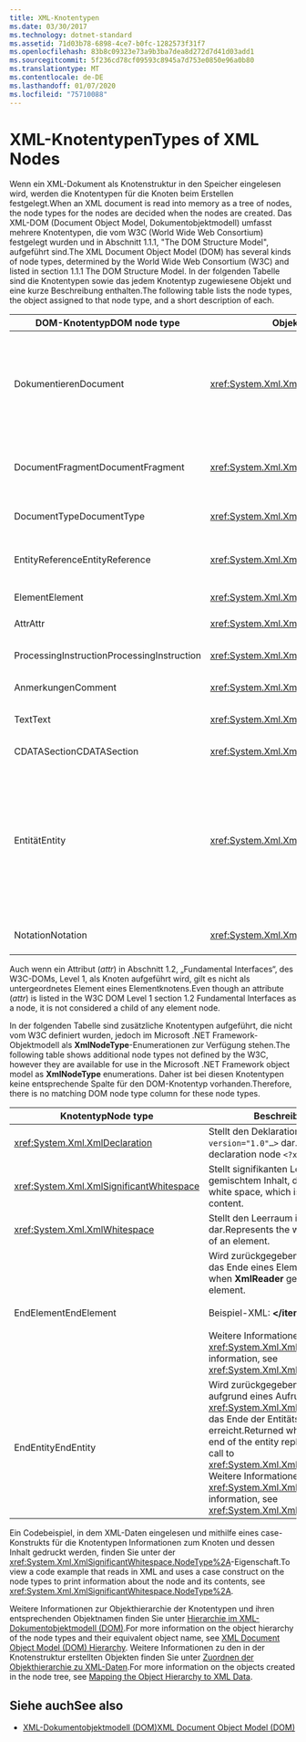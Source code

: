 ```yaml
---
title: XML-Knotentypen
ms.date: 03/30/2017
ms.technology: dotnet-standard
ms.assetid: 71d03b78-6898-4ce7-b0fc-1282573f31f7
ms.openlocfilehash: 83b8c09323e73a9b3ba7dea8d272d7d41d03add1
ms.sourcegitcommit: 5f236cd78cf09593c8945a7d753e0850e96a0b80
ms.translationtype: MT
ms.contentlocale: de-DE
ms.lasthandoff: 01/07/2020
ms.locfileid: "75710088"
---
```

# <a name="types-of-xml-nodes"></a><span data-ttu-id="93c9f-102">XML-Knotentypen</span><span class="sxs-lookup"><span data-stu-id="93c9f-102">Types of XML Nodes</span></span>
<span data-ttu-id="93c9f-103">Wenn ein XML-Dokument als Knotenstruktur in den Speicher eingelesen wird, werden die Knotentypen für die Knoten beim Erstellen festgelegt.</span><span class="sxs-lookup"><span data-stu-id="93c9f-103">When an XML document is read into memory as a tree of nodes, the node types for the nodes are decided when the nodes are created.</span></span> <span data-ttu-id="93c9f-104">Das XML-DOM (Document Object Model, Dokumentobjektmodell) umfasst mehrere Knotentypen, die vom W3C (World Wide Web Consortium) festgelegt wurden und in Abschnitt 1.1.1, "The DOM Structure Model", aufgeführt sind.</span><span class="sxs-lookup"><span data-stu-id="93c9f-104">The XML Document Object Model (DOM) has several kinds of node types, determined by the World Wide Web Consortium (W3C) and listed in section 1.1.1 The DOM Structure Model.</span></span> <span data-ttu-id="93c9f-105">In der folgenden Tabelle sind die Knotentypen sowie das jedem Knotentyp zugewiesene Objekt und eine kurze Beschreibung enthalten.</span><span class="sxs-lookup"><span data-stu-id="93c9f-105">The following table lists the node types, the object assigned to that node type, and a short description of each.</span></span>  
  
|<span data-ttu-id="93c9f-106">DOM-Knotentyp</span><span class="sxs-lookup"><span data-stu-id="93c9f-106">DOM node type</span></span>|<span data-ttu-id="93c9f-107">Objekt</span><span class="sxs-lookup"><span data-stu-id="93c9f-107">Object</span></span>|<span data-ttu-id="93c9f-108">Beschreibung</span><span class="sxs-lookup"><span data-stu-id="93c9f-108">Description</span></span>|  
|-------------------|------------|-----------------|  
|<span data-ttu-id="93c9f-109">Dokumentieren</span><span class="sxs-lookup"><span data-stu-id="93c9f-109">Document</span></span>|<xref:System.Xml.XmlDocument>|<span data-ttu-id="93c9f-110">Der Container für alle Knoten in der Struktur.</span><span class="sxs-lookup"><span data-stu-id="93c9f-110">The container of all the nodes in the tree.</span></span> <span data-ttu-id="93c9f-111">Er wird auch als Dokumentstamm bezeichnet und ist nicht immer mit dem Stammelement identisch.</span><span class="sxs-lookup"><span data-stu-id="93c9f-111">It is also known as the document root, which is not always the same as the root element.</span></span>|  
|<span data-ttu-id="93c9f-112">DocumentFragment</span><span class="sxs-lookup"><span data-stu-id="93c9f-112">DocumentFragment</span></span>|<xref:System.Xml.XmlDocumentFragment>|<span data-ttu-id="93c9f-113">Eine temporäre Sammlung, die einen oder mehrere Knoten ohne Struktur enthält.</span><span class="sxs-lookup"><span data-stu-id="93c9f-113">A temporary bag containing one or more nodes without any tree structure.</span></span>|  
|<span data-ttu-id="93c9f-114">DocumentType</span><span class="sxs-lookup"><span data-stu-id="93c9f-114">DocumentType</span></span>|<xref:System.Xml.XmlDocumentType>|<span data-ttu-id="93c9f-115">Stellt den `<!DOCTYPE…>`-Knoten dar.</span><span class="sxs-lookup"><span data-stu-id="93c9f-115">Represents the `<!DOCTYPE…>` node.</span></span>|  
|<span data-ttu-id="93c9f-116">EntityReference</span><span class="sxs-lookup"><span data-stu-id="93c9f-116">EntityReference</span></span>|<xref:System.Xml.XmlEntityReference>|<span data-ttu-id="93c9f-117">Stellt den Text des nicht erweiterten Entitätsverweises dar.</span><span class="sxs-lookup"><span data-stu-id="93c9f-117">Represents the non-expanded entity reference text.</span></span>|  
|<span data-ttu-id="93c9f-118">Element</span><span class="sxs-lookup"><span data-stu-id="93c9f-118">Element</span></span>|<xref:System.Xml.XmlElement>|<span data-ttu-id="93c9f-119">Stellt einen Elementknoten dar.</span><span class="sxs-lookup"><span data-stu-id="93c9f-119">Represents an element node.</span></span>|  
|<span data-ttu-id="93c9f-120">Attr</span><span class="sxs-lookup"><span data-stu-id="93c9f-120">Attr</span></span>|<xref:System.Xml.XmlAttribute>|<span data-ttu-id="93c9f-121">Ist ein Attribut eines Elements.</span><span class="sxs-lookup"><span data-stu-id="93c9f-121">Is an attribute of an element.</span></span>|  
|<span data-ttu-id="93c9f-122">ProcessingInstruction</span><span class="sxs-lookup"><span data-stu-id="93c9f-122">ProcessingInstruction</span></span>|<xref:System.Xml.XmlProcessingInstruction>|<span data-ttu-id="93c9f-123">Ist ein Verarbeitungsanweisungsknoten.</span><span class="sxs-lookup"><span data-stu-id="93c9f-123">Is a processing instruction node.</span></span>|  
|<span data-ttu-id="93c9f-124">Anmerkungen</span><span class="sxs-lookup"><span data-stu-id="93c9f-124">Comment</span></span>|<xref:System.Xml.XmlComment>|<span data-ttu-id="93c9f-125">Ein Kommentarknoten.</span><span class="sxs-lookup"><span data-stu-id="93c9f-125">A comment node.</span></span>|  
|<span data-ttu-id="93c9f-126">Text</span><span class="sxs-lookup"><span data-stu-id="93c9f-126">Text</span></span>|<xref:System.Xml.XmlText>|<span data-ttu-id="93c9f-127">Zu einem Element oder Attribut gehöriger Text.</span><span class="sxs-lookup"><span data-stu-id="93c9f-127">Text belonging to an element or attribute.</span></span>|  
|<span data-ttu-id="93c9f-128">CDATASection</span><span class="sxs-lookup"><span data-stu-id="93c9f-128">CDATASection</span></span>|<xref:System.Xml.XmlCDataSection>|<span data-ttu-id="93c9f-129">Stellt CDATA dar.</span><span class="sxs-lookup"><span data-stu-id="93c9f-129">Represents CDATA.</span></span>|  
|<span data-ttu-id="93c9f-130">Entität</span><span class="sxs-lookup"><span data-stu-id="93c9f-130">Entity</span></span>|<xref:System.Xml.XmlEntity>|<span data-ttu-id="93c9f-131">Stellt die `<!ENTITY…>`-Deklarationen in einem XML-Dokument dar, entweder aus einer internen DTD-Untergruppe (Document Type Definition, Dokumenttypdefinition) oder aus externen DTDs und Parameterentitäten.</span><span class="sxs-lookup"><span data-stu-id="93c9f-131">Represents the `<!ENTITY…>` declarations in an XML document, either from an internal document type definition (DTD) subset or from external DTDs and parameter entities.</span></span>|  
|<span data-ttu-id="93c9f-132">Notation</span><span class="sxs-lookup"><span data-stu-id="93c9f-132">Notation</span></span>|<xref:System.Xml.XmlNotation>|<span data-ttu-id="93c9f-133">Stellt eine in der DTD deklarierte Notation dar.</span><span class="sxs-lookup"><span data-stu-id="93c9f-133">Represents a notation declared in the DTD.</span></span>|  
  
 <span data-ttu-id="93c9f-134">Auch wenn ein Attribut (*attr*) in Abschnitt 1.2, „Fundamental Interfaces“, des W3C-DOMs, Level 1, als Knoten aufgeführt wird, gilt es nicht als untergeordnetes Element eines Elementknotens.</span><span class="sxs-lookup"><span data-stu-id="93c9f-134">Even though an attribute (*attr*) is listed in the W3C DOM Level 1 section 1.2 Fundamental Interfaces as a node, it is not considered a child of any element node.</span></span>  
  
 <span data-ttu-id="93c9f-135">In der folgenden Tabelle sind zusätzliche Knotentypen aufgeführt, die nicht vom W3C definiert wurden, jedoch im Microsoft .NET Framework-Objektmodell als **XmlNodeType**-Enumerationen zur Verfügung stehen.</span><span class="sxs-lookup"><span data-stu-id="93c9f-135">The following table shows additional node types not defined by the W3C, however they are available for use in the Microsoft .NET Framework object model as **XmlNodeType** enumerations.</span></span> <span data-ttu-id="93c9f-136">Daher ist bei diesen Knotentypen keine entsprechende Spalte für den DOM-Knotentyp vorhanden.</span><span class="sxs-lookup"><span data-stu-id="93c9f-136">Therefore, there is no matching DOM node type column for these node types.</span></span>  
  
|<span data-ttu-id="93c9f-137">Knotentyp</span><span class="sxs-lookup"><span data-stu-id="93c9f-137">Node type</span></span>|<span data-ttu-id="93c9f-138">Beschreibung</span><span class="sxs-lookup"><span data-stu-id="93c9f-138">Description</span></span>|  
|---------------|-----------------|  
|<xref:System.Xml.XmlDeclaration>|<span data-ttu-id="93c9f-139">Stellt den Deklarationsknoten `<?xml version="1.0"…>` dar.</span><span class="sxs-lookup"><span data-stu-id="93c9f-139">Represents the declaration node `<?xml version="1.0"…>`.</span></span>|  
|<xref:System.Xml.XmlSignificantWhitespace>|<span data-ttu-id="93c9f-140">Stellt signifikanten Leerraum, d. h. Leerraum in gemischtem Inhalt, dar.</span><span class="sxs-lookup"><span data-stu-id="93c9f-140">Represents significant white space, which is white space in mixed content.</span></span>|  
|<xref:System.Xml.XmlWhitespace>|<span data-ttu-id="93c9f-141">Stellt den Leerraum im Inhalt eines Elements dar.</span><span class="sxs-lookup"><span data-stu-id="93c9f-141">Represents the white space in the content of an element.</span></span>|  
|<span data-ttu-id="93c9f-142">EndElement</span><span class="sxs-lookup"><span data-stu-id="93c9f-142">EndElement</span></span>|<span data-ttu-id="93c9f-143">Wird zurückgegeben, wenn der **XmlReader** das Ende eines Elements erreicht.</span><span class="sxs-lookup"><span data-stu-id="93c9f-143">Returned when **XmlReader** gets to the end of an element.</span></span><br /><br /> <span data-ttu-id="93c9f-144">Beispiel-XML: **\</item>**</span><span class="sxs-lookup"><span data-stu-id="93c9f-144">Example XML: **\</item>**</span></span><br /><br /> <span data-ttu-id="93c9f-145">Weitere Informationen finden Sie unter <xref:System.Xml.XmlNodeType>.</span><span class="sxs-lookup"><span data-stu-id="93c9f-145">For more information, see <xref:System.Xml.XmlNodeType>.</span></span>|  
|<span data-ttu-id="93c9f-146">EndEntity</span><span class="sxs-lookup"><span data-stu-id="93c9f-146">EndEntity</span></span>|<span data-ttu-id="93c9f-147">Wird zurückgegeben, wenn der **XmlReader** aufgrund eines Aufrufs von <xref:System.Xml.XmlReader.ResolveEntity%2A> das Ende der Entitätsersetzung erreicht.</span><span class="sxs-lookup"><span data-stu-id="93c9f-147">Returned when **XmlReader** gets to the end of the entity replacement as a result of a call to <xref:System.Xml.XmlReader.ResolveEntity%2A>.</span></span> <span data-ttu-id="93c9f-148">Weitere Informationen finden Sie unter <xref:System.Xml.XmlNodeType>.</span><span class="sxs-lookup"><span data-stu-id="93c9f-148">For more information, see <xref:System.Xml.XmlNodeType>.</span></span>|  
  
 <span data-ttu-id="93c9f-149">Ein Codebeispiel, in dem XML-Daten eingelesen und mithilfe eines case-Konstrukts für die Knotentypen Informationen zum Knoten und dessen Inhalt gedruckt werden, finden Sie unter der <xref:System.Xml.XmlSignificantWhitespace.NodeType%2A>-Eigenschaft.</span><span class="sxs-lookup"><span data-stu-id="93c9f-149">To view a code example that reads in XML and uses a case construct on the node types to print information about the node and its contents, see <xref:System.Xml.XmlSignificantWhitespace.NodeType%2A>.</span></span>  
  
 <span data-ttu-id="93c9f-150">Weitere Informationen zur Objekthierarchie der Knotentypen und ihren entsprechenden Objektnamen finden Sie unter [Hierarchie im XML-Dokumentobjektmodell (DOM)](../../../../docs/standard/data/xml/xml-document-object-model-dom-hierarchy.md).</span><span class="sxs-lookup"><span data-stu-id="93c9f-150">For more information on the object hierarchy of the node types and their equivalent object name, see [XML Document Object Model (DOM) Hierarchy](../../../../docs/standard/data/xml/xml-document-object-model-dom-hierarchy.md).</span></span> <span data-ttu-id="93c9f-151">Weitere Informationen zu den in der Knotenstruktur erstellten Objekten finden Sie unter [Zuordnen der Objekthierarchie zu XML-Daten](../../../../docs/standard/data/xml/mapping-the-object-hierarchy-to-xml-data.md).</span><span class="sxs-lookup"><span data-stu-id="93c9f-151">For more information on the objects created in the node tree, see [Mapping the Object Hierarchy to XML Data](../../../../docs/standard/data/xml/mapping-the-object-hierarchy-to-xml-data.md).</span></span>  
  
## <a name="see-also"></a><span data-ttu-id="93c9f-152">Siehe auch</span><span class="sxs-lookup"><span data-stu-id="93c9f-152">See also</span></span>

- [<span data-ttu-id="93c9f-153">XML-Dokumentobjektmodell (DOM)</span><span class="sxs-lookup"><span data-stu-id="93c9f-153">XML Document Object Model (DOM)</span></span>](../../../../docs/standard/data/xml/xml-document-object-model-dom.md)
